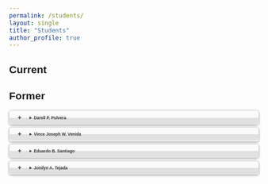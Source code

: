 ```yaml
---
permalink: /students/
layout: single
title: "Students"
author_profile: true
---
```


<style>
body {font-family: Arial, Helvetica, sans-serif;}
a {color: #C00;}
details {border: 1px solid #E1E1E1; border-radius: 5px; box-shadow: 0 1px 4px rgba(0, 0, 0, .4); color: #363636; margin: 0 0 .4em; padding: 1%;}
details[open] {background: #E1E1E1;}
summary {background: -webkit-linear-gradient(top, #FAFAFA 50%, #E1E1E1 50%); border-radius: 5px; cursor: pointer; font-size: .6em; font-weight: bold; margin: -1%; padding: 8px 0; position: relative; width: 102%;}
summary:hover, details[open] summary {background: #E1E1E1;}
summary::-webkit-details-marker {display: none}
summary:before{border-radius: 5px; content: "+"; color: #363636; display: block; float: left; font-size: 1.5em; font-weight: bold; margin: -2px 10px 0 10px; padding: 0; text-align: center; width: 20px;}
details[open] summary:before {content: "-"; margin-top: -4px;}
p {font-size: .2em;}
</style>

Current
------


Former
------
<details>
  <summary>Darell P. Pulvera</summary>
  Master in Information Technology, 2019
</details>
<details>
  <summary>Vince Joseph W. Venida</summary>
  Master in Information Technology, 2019
</details>
<details>
  <summary>Eduardo B. Santiago</summary>
  Master in Information Technology, 2019  
  A Model Based Prediction of Desirable Applicants through Employee’s Perception of Retention and Performance
</details>
<details>
  <summary>Jonilyn A. Tejada</summary>
  Master in Information Technology, 2018  
  LeafCheckIT: A Banana Leaf Analyzer for Identifying Macronutrient Deficiency
</details>
